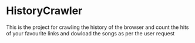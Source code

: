 # HistoryCrawler
This is the project for crawling the history of the browser and count the hits of your favourite links
and dowload the songs as per the user request
